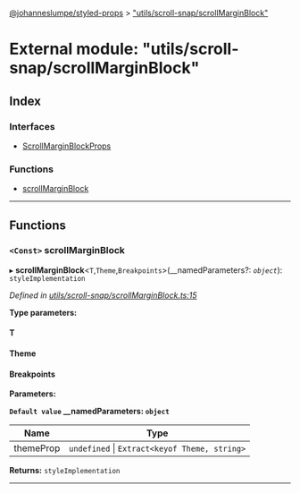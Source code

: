[@johanneslumpe/styled-props](../README.md) > ["utils/scroll-snap/scrollMarginBlock"](../modules/_utils_scroll_snap_scrollmarginblock_.md)

# External module: "utils/scroll-snap/scrollMarginBlock"

## Index

### Interfaces

* [ScrollMarginBlockProps](../interfaces/_utils_scroll_snap_scrollmarginblock_.scrollmarginblockprops.md)

### Functions

* [scrollMarginBlock](_utils_scroll_snap_scrollmarginblock_.md#scrollmarginblock)

---

## Functions

<a id="scrollmarginblock"></a>

### `<Const>` scrollMarginBlock

▸ **scrollMarginBlock**<`T`,`Theme`,`Breakpoints`>(__namedParameters?: *`object`*): `styleImplementation`

*Defined in [utils/scroll-snap/scrollMarginBlock.ts:15](https://github.com/johanneslumpe/styled-props/blob/8e709f1/src/utils/scroll-snap/scrollMarginBlock.ts#L15)*

**Type parameters:**

#### T 
#### Theme 
#### Breakpoints 
**Parameters:**

**`Default value` __namedParameters: `object`**

| Name | Type |
| ------ | ------ |
| themeProp | `undefined` \| `Extract<keyof Theme, string>` |

**Returns:** `styleImplementation`

___

